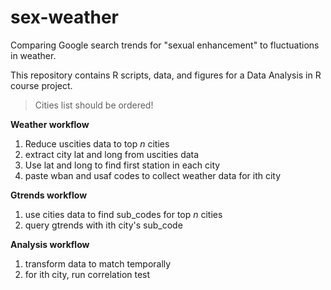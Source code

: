 # sex-weather
Comparing Google search trends for "sexual enhancement" to fluctuations in weather.

This repository contains R scripts, data, and figures for a Data Analysis in R course project.




> Cities list should be ordered!

**Weather workflow**
1. Reduce uscities data to top *n* cities 
2. extract city lat and long from uscities data
3. Use lat and long to find first station in each city
4. paste wban and usaf codes to collect weather data for ith city


**Gtrends workflow**
1. use cities data to find sub_codes for top *n* cities
2. query gtrends with ith city's sub_code


**Analysis workflow**
1. transform data to match temporally
2. for ith city, run correlation test
